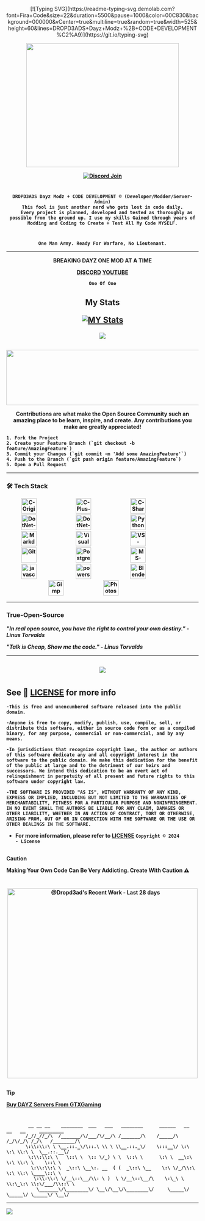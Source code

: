 
<p align="center">
[![Typing SVG](https://readme-typing-svg.demolab.com?font=Fira+Code&size=22&duration=5500&pause=1000&color=00C830&background=000000&vCenter=true&multiline=true&random=true&width=525&height=60&lines=DROPD3ADS+Dayz+Modz+%2B+CODE+DEVELOPMENT%C2%A9)](https://git.io/typing-svg)
 


</p>   

<p align="center">
<img src="https://cdn.discordapp.com/attachments/1220635415405531198/1221032869514706945/scrolling-code.gif?ex=6632b8b9&is=66316739&hm=35efce439a196b36b1348d1658853439797af1a07beac7ab5470f07dc26fbd38&" width="400" height="325" />
</p>
<p align="center">
 <strong><a href="https://discord.com/invite/pAEG4axbZY">
      <img alt="Discord Join" title="Join the Discord Server" src="https://img.shields.io/discord/1195551702791770165?color=5865F2&style=for-the-badge&labelColor=5e6af0&logo=discord&logoColor=white&label=Join"/></a>
   </p>
</p>   
  
</p>  

#
 
<p align="center">
  <strong><code>DROPD3ADS Dayz Modz + CODE DEVELOPMENT © (Developer/Modder/Server-Admin)</code></strong>
  <br>
  <strong><code>This fool is just another nerd who gets lost in code daily.
   Every project is planned, developed and tested as thoroughly as possible from the ground up. I use my skills Gained through years of Modding and Coding to Create + Test All My Code MYSELF.</code></strong>
 
 #
 
 <p align="center">
 <strong><code>One Man Army. Ready For Warfare, No Lieutenant.</code></strong>
</p>   

</p>

</h3>

<hr />

<p  align="center">BREAKING DAYZ ONE MOD AT A TIME</p>

<p align="center">
 <a  href="https://discord.gg/9FwYsXeR">DISCORD</a>
 <a  href="https://www.youtube.com/channel/UCO5R9Mk8Bf5_9MkS4UQUqOw">YOUTUBE</a>
 <a  href=""></a>
  </p>
 <p align="center">
  <strong><code>One Of One</code></strong>
   
<h2 align="center"> 
 
 My Stats  
  
<p align="center">
  
[![](http://github-readme-streak-stats.herokuapp.com?user=Dropd3ad&theme=tokyonight "MY Stats")](https://git.io/streak-stats)


<p align="center">
  <a href="https://github.com/Dropd3ad/">
    <img src="https://github-readme-stats.vercel.app/api/top-langs/?username=Dropd3ad&theme=tokyonight" />
  </a>
</p>

##
  
<div align="center">
  <img src="https://cdn.discordapp.com/attachments/1220635415405531198/1221348423660470372/XMLFILES.png?ex=66328d1b&is=66313b9b&hm=4860a647a97731d9c95d315b841a2d5fee8d6292ecd4833633fb8cd99acb2fd6&" width="520" height="145"/>
</div>

<!--CONTRIBUTING-->
<p align="center">
 <strong>Contributions are what make the Open Source Community such an amazing place to be learn, inspire, and create. Any contributions you make are greatly appreciated!
</p>

```
1. Fork the Project
2. Create your Feature Branch (`git checkout -b feature/AmazingFeature`)
3. Commit your Changes (`git commit -m 'Add some AmazingFeature'`)
4. Push to the Branch (`git push origin feature/AmazingFeature`)
5. Open a Pull Request
```

<hr />


### 🛠️ Tech Stack

 <p align="center">
<img alt="C-Original" title="C-Original" width="40px" style="margin-right:100px;" src="https://cdn.jsdelivr.net/gh/devicons/devicon/icons/c/c-original.svg" />
<img alt="C-Plus-Plus" title="C-Plus-Plus" width="40px" style="margin-right:100px;" src="https://cdn.jsdelivr.net/gh/devicons/devicon/icons/cplusplus/cplusplus-original.svg" />
<img alt="C-Sharp" title="C-Sharp" width="40px" style="margin-right:100px;" src="https://cdn.jsdelivr.net/gh/devicons/devicon/icons/csharp/csharp-original.svg" />
<img alt="DotNet-Original" title="DotNet-Original" width="40px" style="margin-right:100px;" src="https://cdn.jsdelivr.net/gh/devicons/devicon/icons/dot-net/dot-net-original.svg" />
<img alt="DotNet-Core" title="DotNet-Core" width="40px" style="margin-right:100px;" src="https://cdn.jsdelivr.net/gh/devicons/devicon/icons/dotnetcore/dotnetcore-original.svg" />
<img alt="Python" title="Python" width="40px" style="margin-right:100px;" src="https://cdn.jsdelivr.net/gh/devicons/devicon/icons/python/python-original.svg" />
<img alt="Markdown" title="Markdown" width="40px" style="margin-right:100px;" src="https://cdn.jsdelivr.net/gh/devicons/devicon/icons/markdown/markdown-original.svg" />
<img alt="VisualStudio" title="VisualStudio" width="40px" style="margin-right:100px;" src="https://cdn.jsdelivr.net/gh/devicons/devicon/icons/visualstudio/visualstudio-plain.svg" />
<img alt="VS-Code" title="VS-Code" width="40px" style="margin-right:100px;" src="https://cdn.jsdelivr.net/gh/devicons/devicon/icons/vscode/vscode-original.svg" />
<img alt="Git" title="Git" width="40px" style="margin-right:100px;" src="https://cdn.jsdelivr.net/gh/devicons/devicon/icons/git/git-original.svg" />
<img alt="PostgreSQL" title="PostgreSQL" width="40px" style="margin-right:100px;" src="https://cdn.jsdelivr.net/gh/devicons/devicon/icons/postgresql/postgresql-original.svg" />
<img alt="MS-SQL" title="MS-SQL" width="40px" style="margin-right:100px;" src="https://cdn.jsdelivr.net/gh/devicons/devicon/icons/microsoftsqlserver/microsoftsqlserver-plain.svg" />
<img alt="javascript-original" title="javascript-original" width="40px" style="margin-right:100px;" src="https://cdn.jsdelivr.net/gh/devicons/devicon/icons/javascript/javascript-original.svg" />
<img alt="powershell-original" title="powershell-original" width="40px" style="margin-right:100px;" src="https://cdn.jsdelivr.net/gh/devicons/devicon/icons/powershell/powershell-original.svg" />
<img alt="Blender" title="Blender" width="40px" style="margin-right:100px;" src="https://cdn.jsdelivr.net/gh/devicons/devicon/icons/blender/blender-original.svg" />
<img alt="Gimp" title="Gimp" width="40px" style="margin-right:100px;" src="https://cdn.jsdelivr.net/gh/devicons/devicon/icons/gimp/gimp-original.svg" />
<img alt="Photoshop" title="Photoshop" width="40px" style="margin-right:100px;" src="https://cdn.jsdelivr.net/gh/devicons/devicon/icons/photoshop/photoshop-plain.svg" />
 </p>

<hr/>

<p align="center"> 
 
### True-Open-Source

**_"In real open source, you have the right to control your own destiny."_** _- Linus Torvalds_

**_"Talk is Cheap, Show me the code."_** _- Linus Torvalds_

</p>

<hr/>

##

<p align="center">
  <a href="https://github.com/Dropd3ad/">
    <img src="https://github-readme-stats.vercel.app/api?username=Dropd3ad&include_all_commits=true&show_icons=true&show=prs_merged,show=prs_merged_percentage&hide=issues,contribs&theme=tokyonight"/>
</a>
</p>

#

## See 🔑 [LICENSE](https://unlicense.org) for more info 

```
-This is free and unencumbered software released into the public domain.

-Anyone is free to copy, modify, publish, use, compile, sell, or
distribute this software, either in source code form or as a compiled
binary, for any purpose, commercial or non-commercial, and by any
means.

-In jurisdictions that recognize copyright laws, the author or authors
of this software dedicate any and all copyright interest in the
software to the public domain. We make this dedication for the benefit
of the public at large and to the detriment of our heirs and
successors. We intend this dedication to be an overt act of
relinquishment in perpetuity of all present and future rights to this
software under copyright law.

-THE SOFTWARE IS PROVIDED "AS IS", WITHOUT WARRANTY OF ANY KIND,
EXPRESS OR IMPLIED, INCLUDING BUT NOT LIMITED TO THE WARRANTIES OF
MERCHANTABILITY, FITNESS FOR A PARTICULAR PURPOSE AND NONINFRINGEMENT.
IN NO EVENT SHALL THE AUTHORS BE LIABLE FOR ANY CLAIM, DAMAGES OR
OTHER LIABILITY, WHETHER IN AN ACTION OF CONTRACT, TORT OR OTHERWISE,
ARISING FROM, OUT OF OR IN CONNECTION WITH THE SOFTWARE OR THE USE OR
OTHER DEALINGS IN THE SOFTWARE.
```
- For more information, please refer to [LICENSE](https://unlicense.org)
<strong><code>Copyright © 2024 - License</code></strong>

##
> [!CAUTION]
> Making Your Own Code Can Be Very Addicting. Create With Caution ⚠  

#

<p align="center">
<a href="https://next.ossinsight.io/widgets/official/compose-currently-working-on?user_id=133103078&activity_type=all" target="_blank" style="display: block" align="center">
  <picture>
    <source media="(prefers-color-scheme: dark)" srcset="https://next.ossinsight.io/widgets/official/compose-currently-working-on/thumbnail.png?user_id=133103078&activity_type=all&image_size=auto&color_scheme=dark" width="497.5" height="auto">
    <img alt="@Dropd3ad's Recent Work - Last 28 days" src="https://next.ossinsight.io/widgets/official/compose-currently-working-on/thumbnail.png?user_id=133103078&activity_type=all&image_size=auto&color_scheme=light" width="497.5" height="auto">
  </picture>
</a>

##


> [!TIP]
><a href="https://www.gtxgaming.co.uk/clientarea/aff.php?aff=3320">Buy DAYZ Servers From GTXGaming</a>

#

<p align="center">

            __ __ __    ________  ___   ___   ________      ______   __  __   __     _________  
           /_//_//_/\  /_______/\/___/\/__/\ /_______/\    /_____/\ /_/\/_/\ /_/\   /________/\ 
           \:\\:\\:\ \ \__.::._\/\::.\ \\ \ \\__.::._\/    \:::__\/ \:\ \:\ \\:\ \  \__.::.__\/ 
            \:\\:\\:\ \   \::\ \  \:: \/_) \ \  \::\ \      \:\ \  __\:\ \:\ \\:\ \    \::\ \   
             \:\\:\\:\ \  _\::\ \__\:. __  ( (  _\::\ \__    \:\ \/_/\\:\ \:\ \\:\ \____\::\ \  
              \:\\:\\:\ \/__\::\__/\\: \ )  \ \/__\::\__/\    \:\_\ \ \\:\_\:\ \\:\/___/\\::\ \ 
               \_______\/\________\/ \__\/\__\/\________\/     \_____\/ \_____\/ \_____\/ \__\/ 


<hr />



![](https://komarev.com/ghpvc/?username=Dropd3ad&label=PROFILE+STATS)






<!-- >_**NOTE:** Notes template._ -->



